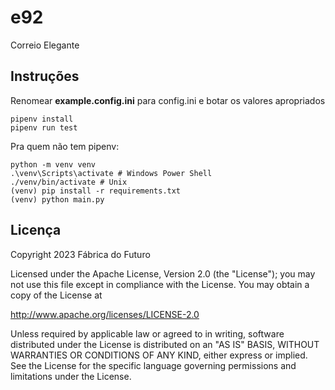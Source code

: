 # e92

Correio Elegante

## Instruções

Renomear **example.config.ini** para config.ini e botar os valores 
apropriados  

```
pipenv install
pipenv run test
```

Pra quem não tem pipenv:  

```
python -m venv venv
.\venv\Scripts\activate # Windows Power Shell
./venv/bin/activate # Unix
(venv) pip install -r requirements.txt
(venv) python main.py
```

## Licença

Copyright 2023 Fábrica do Futuro

Licensed under the Apache License, Version 2.0 (the "License"); you may 
not use this file except in compliance with the License. You may obtain 
a copy of the License at  

http://www.apache.org/licenses/LICENSE-2.0  

Unless required by applicable law or agreed to in writing, software 
distributed under the License is distributed on an "AS IS" BASIS, 
WITHOUT WARRANTIES OR CONDITIONS OF ANY KIND, either express or 
implied.  
See the License for the specific language governing permissions and 
limitations under the License.  
